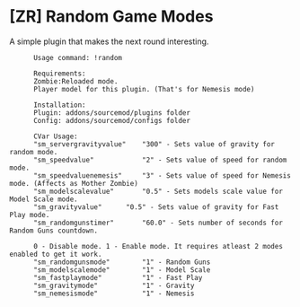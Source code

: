 # [ZR] Random Game Modes

A simple plugin that makes the next round interesting.

          Usage command: !random

          Requirements:
          Zombie:Reloaded mode.
          Player model for this plugin. (That's for Nemesis mode)

          Installation:
          Plugin: addons/sourcemod/plugins folder
          Config: addons/sourcemod/configs folder

          CVar Usage:
          "sm_servergravityvalue"    "300" - Sets value of gravity for random mode.
          "sm_speedvalue"            "2" - Sets value of speed for random mode.
          "sm_speedvaluenemesis"     "3" - Sets value of speed for Nemesis mode. (Affects as Mother Zombie)
          "sm_modelscalevalue"       "0.5" - Sets models scale value for Model Scale mode.
          "sm_gravityvalue" 	 "0.5" - Sets value of gravity for Fast Play mode.
          "sm_randomgunstimer"       "60.0" - Sets number of seconds for Random Guns countdown.

          0 - Disable mode. 1 - Enable mode. It requires atleast 2 modes enabled to get it work.
          "sm_randomgunsmode"        "1" - Random Guns
          "sm_modelscalemode"        "1" - Model Scale
          "sm_fastplaymode"          "1" - Fast Play
          "sm_gravitymode"           "1" - Gravity
          "sm_nemesismode"           "1" - Nemesis
